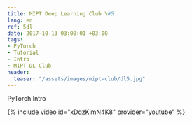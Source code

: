 ```yaml
---
title: MIPT Deep Learning Club \#5
lang: en
ref: 5dl
date: 2017-10-13 03:00:01 +03:00
tags:
- PyTorch
- Tutorial
- Intro
- MIPT DL Club
header:
  teaser: "/assets/images/mipt-club/dl5.jpg"
---
```


PyTorch Intro

{% include video id="xDqzKimN4K8" provider="youtube" %}
